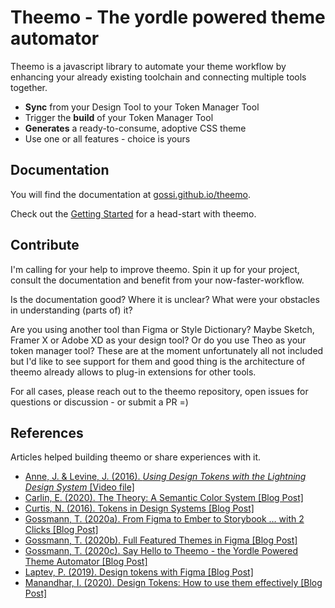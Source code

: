 # Theemo - The yordle powered theme automator

Theemo is a javascript library to automate your theme workflow by enhancing your
already existing toolchain and connecting multiple tools together.

- **Sync** from your Design Tool to your Token Manager Tool
- Trigger the **build** of your Token Manager Tool
- **Generates** a ready-to-consume, adoptive CSS theme
- Use one or all features - choice is yours

## Documentation

You will find the documentation at
[gossi.github.io/theemo](https://gossi.github.io/theemo).

Check out the [Getting
Started](https://gossi.github.io/theemo/docs/getting-started) for a head-start
with theemo.

## Contribute

I'm calling for your help to improve theemo. Spin it up for your project, consult the documentation and benefit from your now-faster-workflow.

Is the documentation good? Where it is unclear? What were your obstacles in understanding (parts of) it?

Are you using another tool than Figma or Style Dictionary? Maybe Sketch, Framer X or Adobe XD as your design tool? Or do you use Theo as your token manager tool? These are at the moment unfortunately all not included but I'd like to see support for them and good thing is the architecture of theemo already allows to plug-in extensions for other tools.

For all cases, please reach out to the theemo repository, open issues for
questions or discussion - or submit a PR =)

## References

Articles helped building theemo or share experiences with it.

- [Anne, J. & Levine, J. (2016). *Using Design Tokens with the Lightning Design System*
  [Video file]](https://www.youtube.com/watch?v=wDBEc3dJJV8)
- [Carlin, E. (2020). The Theory: A Semantic Color System [Blog Post]](https://dev.to/ynab/a-semantic-color-system-the-theory-hk7)
- [Curtis, N. (2016). Tokens in Design Systems [Blog Post]](https://medium.com/eightshapes-llc/tokens-in-design-systems-25dd82d58421)
- [Gossmann, T. (2020a). From Figma to Ember to Storybook … with 2 Clicks [Blog
  Post]](https://gos.si/blog/from-figma-to-ember-to-storybook-with-2-clicks)
- [Gossmann, T. (2020b). Full Featured Themes in Figma [Blog Post]](https://gos.si/blog/full-featured-themes-in-figma)
- [Gossmann, T. (2020c). Say Hello to Theemo - the Yordle Powered Theme
  Automator [Blog Post]](https://gos.si/blog/say-hello-to-theemo---the-yordle-powered-theme-automator)
- [Laptev, P. (2019). Design tokens with Figma [Blog Post]](https://blog.prototypr.io/design-tokens-with-figma-aef25c42430f)
- [Manandhar, I. (2020). Design Tokens: How to use them effectively [Blog
  Post]](https://uxdesign.cc/design-tokens-how-to-use-them-effectively-d495ff05cbbf)
